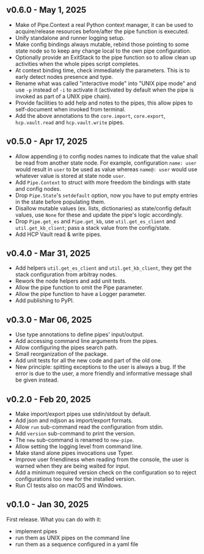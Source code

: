 ## v0.6.0 - May 1, 2025

* Make of Pipe.Context a real Python context manager, it can be used to
  acquire/release resources before/after the pipe function is executed.
* Unify standalone and runner logging setup.
* Make config bindings always mutable, rebind those pointing to some
  state node so to keep any change local to the own pipe configuration.
* Optionally provide an ExitStack to the pipe function so to allow
  clean up activities when the whole pipes script completes.
* At context binding time, check immediately the parameters. This
  is to early detect nodes presence and type.
* Rename what was called "interactive mode" into "UNIX pipe mode"
  and use `-p` instead of `-i` to activate it (activated by default
  when the pipe is invoked as part of a UNIX pipe chain).
* Provide facilities to add help and notes to the pipes, this allow
  pipes to self-document when invoked from terminal.
* Add the above annotations to the `core.import`, `core.export`,
  `hcp.vault.read` and `hcp.vault.write` pipes.

## v0.5.0 - Apr 17, 2025

* Allow appending `@` to config nodes names to indicate that the value
  shall be read from another state node.
  For example, configuration `name: user` would result in `user` to be
  used as value whereas `name@: user` would use whatever value is stored
  at state node `user`.
* Add `Pipe.Context` to struct with more freedom the bindings with state and
  config nodes.
* Drop `Pipe.State`'s `setdefault` option, now you have to put empty
  entries in the state before populating them.
* Disallow mutable values (ex. lists, dictionaries) as state/config
  default values, use `None` for these and update the pipe's logic
  accordingly.
* Drop `Pipe.get_es` and `Pipe.get_kb`, use `util.get_es_client` and
  `util.get_kb_client`; pass a stack value from the config/state.
* Add HCP Vault read & write pipes.

## v0.4.0 - Mar 31, 2025

* Add helpers `util.get_es_client` and `util.get_kb_client`,
  they get the stack configuration from arbitray nodes.
* Rework the node helpers and add unit tests.
* Allow the pipe function to omit the Pipe parameter.
* Allow the pipe function to have a Logger parameter.
* Add publishing to PyPI.

## v0.3.0 - Mar 06, 2025

* Use type annotations to define pipes' input/output.
* Add accessing command line arguments from the pipes.
* Allow configuring the pipes search path.
* Small reorganization of the package.
* Add unit tests for all the new code and part of the old one.
* New principle: spitting exceptions to the user is always a
  bug. If the error is due to the user, a more friendly and
  informative message shall be given instead.

## v0.2.0 - Feb 20, 2025

* Make import/export pipes use stdin/stdout by default.
* Add json and ndjson as import/export formats.
* Allow `run` sub-command read the configuration from stdin.
* Add `version` sub-command to print the version.
* The `new` sub-command is renamed to `new-pipe`.
* Allow setting the logging level from command line.
* Make stand alone pipes invocations use Typer.
* Improve user friendliness when reading from the console,
  the user is warned when they are being waited for input.
* Add a minimum required version check on the configuration so to
  reject configurations too new for the installed version.
* Run CI tests also on macOS and Windows.

## v0.1.0 - Jan 30, 2025

First release. What you can do with it:

* implement pipes
* run them as UNIX pipes on the command line
* run them as a sequence configured in a yaml file
